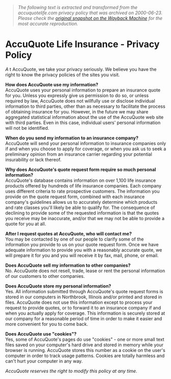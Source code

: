 > *The following text is extracted and transformed from the accuquotelife.com privacy policy that was archived on 2000-06-23. Please check the [original snapshot on the Wayback Machine](https://web.archive.org/web/20000623190938id_/http%3A//www.accuquote.com/privacy.cfm) for the most accurate reproduction.*

# AccuQuote Life Insurance - Privacy Policy

_A_ t AccuQuote, we take your privacy seriously. We believe you have the right to know the privacy policies of the sites you visit. 

**How does AccuQuote use my information?**  
AccuQuote uses your personal information to prepare an insurance quote for you. Unless you expressly give us permission to do so, or unless required by law, AccuQuote does not willfully use or disclose individual information to third parties, other than as necessary to facilitate the process of obtaining insurance for you. However, in the future we may share aggregated statistical information about the use of the AccuQuote web site with third parties. Even in this case, individual users' personal information will not be identified. 

**When do you send my information to an insurance company?**  
AccuQuote will send your personal information to insurance companies only if and when you choose to apply for coverage, or when you ask us to seek a preliminary opinion from an insurance carrier regarding your potential insurability or lack thereof. 

**Why does AccuQuote's quote request form require so much personal information?**  
AccuQuote's database contains information on over 1,100 life insurance products offered by hundreds of life insurance companies. Each company uses different criteria to rate prospective customers. The information you provide on the quote request form, combined with each insurance company's guidelines allows us to accurately determine which products and rate classes you'll likely be able to qualify for. The consequence of declining to provide some of the requested information is that the quotes you receive may be inaccurate, and/or that we may not be able to provide a quote for you at all. 

**After I request quotes at AccuQuote, who will contact me?**  
You may be contacted by one of our people to clarify some of the information you provide to us on your quote request form. Once we have adequate information to provide you with a reasonably accurate quote, we will prepare it for you and you will receive it by fax, mail, phone, or email. 

**Does AccuQuote sell my information to other companies?**  
No. AccuQuote does not resell, trade, lease or rent the personal information of our customers to other companies. 

**Does AccuQuote store my personal information?**  
Yes. All information submitted through AccuQuote's quote request forms is stored in our computers in Northbrook, Illinois and/or printed and stored in files. AccuQuote does not use this information except to process your request to provide quotes, or to forward it to an insurance company if and when you actually apply for coverage. This information is securely stored at our company for a reasonable period of time in order to make it easier and more convenient for you to come back. 

**Does AccuQuote use "cookies"?**  
Yes, some of AccuQuote's pages do use "cookies" - one or more small text files saved on your computer's hard drive and stored in memory while your browser is running. AccuQuote stores this number as a cookie on the user's computer in order to track usage patterns. Cookies are totally harmless and can't hurt your computer in any way. 

_AccuQuote reserves the right to modify this policy at any time._
